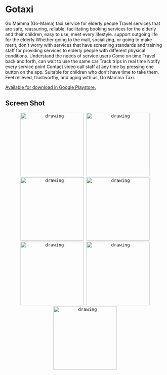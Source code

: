 # Gotaxi

Go Mamma (Go-Mama) taxi service for elderly people Travel services that are safe, reassuring, reliable, facilitating booking services for the elderly and their children, easy to use, meet every lifestyle. support outgoing life for the elderly Whether going to the mall, socializing, or going to make merit, don't worry with services that have screening standards and training staff for providing services to elderly people with different physical conditions. Understand the needs of service users Come on time Travel back and forth, can wait to use the same car Track trips in real time Notify every service point Contact video call staff at any time by pressing one button on the app. Suitable for children who don't have time to take them. Feel relieved, trustworthy, and aging with us, Go Mamma Taxi.


[Available for download in Google Playstore.](https://play.google.com/store/apps/details?id=com.doublem.gotaxi)





## Screen Shot 

<p float="left"  align="center">
<kbd>
<img src="https://github.com/noteyn51/Gotaxi/blob/main/screenshot/1.png" alt="drawing" width="200"/>
<img src="https://github.com/noteyn51/Gotaxi/blob/main/screenshot/2.png" alt="drawing" width="200"/>
<img src="https://github.com/noteyn51/Gotaxi/blob/main/screenshot/3.png" alt="drawing" width="200"/>
<img src="https://github.com/noteyn51/Gotaxi/blob/main/screenshot/4.png" alt="drawing" width="200"/>
<img src="https://github.com/noteyn51/Gotaxi/blob/main/screenshot/5.png" alt="drawing" width="200"/>
<img src="https://github.com/noteyn51/Gotaxi/blob/main/screenshot/6.png" alt="drawing" width="200"/>
<img src="https://github.com/noteyn51/Gotaxi/blob/main/screenshot/7.png" alt="drawing" width="200"/>

</kbd>

</p>